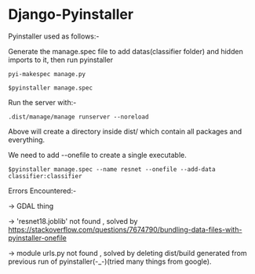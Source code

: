# Django-Pyinstaller

Pyinstaller used as follows:-

Generate the manage.spec file to add datas(classifier folder) and hidden imports to it, then run pyinstaller
```
pyi-makespec manage.py
```
```
$pyinstaller manage.spec
```

Run the server with:-
```
.dist/manage/manage runserver --noreload
```

Above will create a directory inside dist/ which contain all packages and everything.

We need to add --onefile to create a single executable.

```
$pyinstaller manage.spec --name resnet --onefile --add-data classifier:classifier
```



Errors Encountered:-

-> GDAL thing

-> 'resnet18.joblib' not found , solved by https://stackoverflow.com/questions/7674790/bundling-data-files-with-pyinstaller-onefile

-> module urls.py not found , solved by deleting dist/build generated from previous run of pyinstaller(-_-)(tried many things from google).
